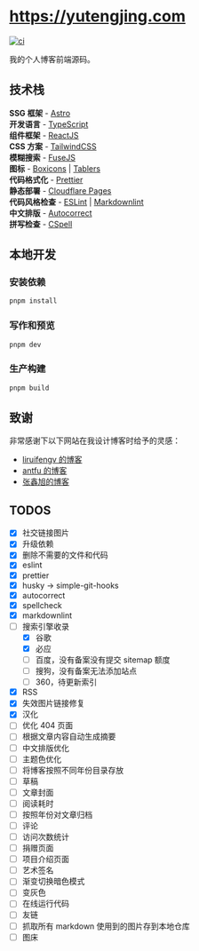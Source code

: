 # <https://yutengjing.com>

[![ci](https://github.com/tjx666/astro-blog/actions/workflows/ci.yml/badge.svg)](https://github.com/tjx666/astro-blog/actions/workflows/ci.yml)

我的个人博客前端源码。

## 技术栈

**SSG 框架** - [Astro](https://astro.build/)  
**开发语言** - [TypeScript](https://www.typescriptlang.org/)  
**组件框架** - [ReactJS](https://reactjs.org/)  
**CSS 方案** - [TailwindCSS](https://tailwindcss.com/)  
**模糊搜索** - [FuseJS](https://fusejs.io/)  
**图标** - [Boxicons](https://boxicons.com/) | [Tablers](https://tabler-icons.io/)  
**代码格式化** - [Prettier](https://prettier.io/)  
**静态部署** - [Cloudflare Pages](https://pages.cloudflare.com/)  
**代码风格检查** - [ESLint](https://eslint.org) | [Markdownlint](https://github.com/DavidAnson/markdownlint)  
**中文排版** - [Autocorrect](https://github.com/huacnlee/autocorrect)  
**拼写检查** - [CSpell](https://cspell.org/)

## 本地开发

### 安装依赖

```bash
pnpm install
```

### 写作和预览

```bash
pnpm dev
```

### 生产构建

```bash
pnpm build
```

## 致谢

非常感谢下以下网站在我设计博客时给予的灵感：

- [liruifengv 的博客](https://liruifengv.com/)
- [antfu 的博客](https://antfu.me/)
- [张鑫旭的博客](https://www.zhangxinxu.com/)

## TODOS

- [x] 社交链接图片
- [x] 升级依赖
- [x] 删除不需要的文件和代码
- [x] eslint
- [x] prettier
- [x] husky -> simple-git-hooks
- [x] autocorrect
- [x] spellcheck
- [x] markdownlint
- [ ] 搜索引擎收录
  - [x] 谷歌
  - [x] 必应
  - [ ] 百度，没有备案没有提交 sitemap 额度
  - [ ] 搜狗，没有备案无法添加站点
  - [ ] 360，待更新索引
- [x] RSS
- [x] 失效图片链接修复
- [x] 汉化
- [ ] 优化 404 页面
- [ ] 根据文章内容自动生成摘要
- [ ] 中文排版优化
- [ ] 主题色优化
- [ ] 将博客按照不同年份目录存放
- [ ] 草稿
- [ ] 文章封面
- [ ] 阅读耗时
- [ ] 按照年份对文章归档
- [ ] 评论
- [ ] 访问次数统计
- [ ] 捐赠页面
- [ ] 项目介绍页面
- [ ] 艺术签名
- [ ] 渐变切换暗色模式
- [ ] 变灰色
- [ ] 在线运行代码
- [ ] 友链
- [ ] 抓取所有 markdown 使用到的图片存到本地仓库
- [ ] 图床
